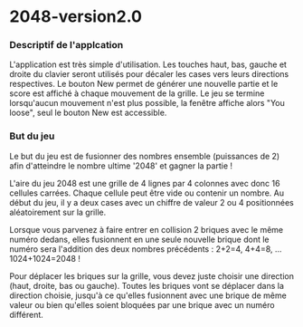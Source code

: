 # 2048-version2.0

### Descriptif de l'applcation

L'application est très simple d'utilisation. Les touches haut, bas, gauche et droite du clavier seront utilisés pour décaler les cases vers leurs directions respectives. Le bouton New permet de générer une nouvelle partie et le score est affiché à chaque mouvement de la grille. 
Le jeu se termine lorsqu'aucun mouvement n'est plus possible, la fenêtre affiche alors "You loose", seul le bouton New est accessible.


### But du jeu 
Le but du jeu est de fusionner des nombres ensemble (puissances de 2) afin d'atteindre le nombre ultime '2048' et gagner la partie !

L'aire du jeu 2048 est une grille de 4 lignes par 4 colonnes avec donc 16 cellules carrées. Chaque cellule peut être vide ou contenir un nombre. Au début du jeu, il y a deux cases avec un chiffre de valeur 2 ou 4 positionnées aléatoirement sur la grille.

Lorsque vous parvenez à faire entrer en collision 2 briques avec le même numéro dedans, elles fusionnent en une seule nouvelle brique dont le numéro sera l'addition des deux nombres précédents : 2+2=4, 4+4=8, ... 1024+1024=2048 !

Pour déplacer les briques sur la grille, vous devez juste choisir une direction (haut, droite, bas ou gauche). Toutes les briques vont se déplacer dans la direction choisie, jusqu'à ce qu'elles fusionnent avec une brique de même valeur ou bien qu'elles soient bloquées par une brique avec un numéro différent.
